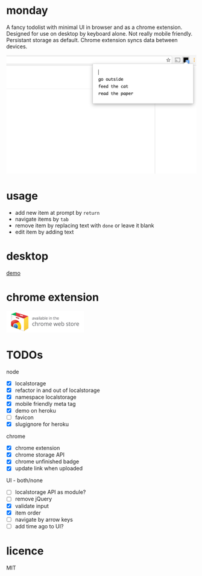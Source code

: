 # monday
A fancy todolist with minimal UI in browser and as a chrome extension. Designed for use on desktop by keyboard alone. Not really mobile friendly. Persistant storage as default. Chrome extension syncs data between devices.

![screenshot](monday_dump.png?raw=true)

# usage
- add new item at prompt by `return`
- navigate items by `tab`
- remove item by replacing text with `done` or leave it blank
- edit item by adding text

# desktop
[demo](https://m0nday.herokuapp.com)

# chrome extension
[![Chrome Webstore](chrome_badge.png?raw=true)](https://chrome.google.com/webstore/detail/inephoagiijhmfhmlnaffaaiacdndmom/publish-accepted?hl=sv)

# TODOs
node
- [x] localstorage
- [x] refactor in and out of localstorage
- [x] namespace localstorage
- [x] mobile friendly meta tag
- [x] demo on heroku
- [ ] favicon
- [x] slugignore for heroku

chrome
- [x] chrome extension
- [x] chrome storage API
- [x] chrome unfinished badge
- [x] update link when uploaded

UI - both/none
- [ ] localstorage API as module?
- [ ] remove jQuery
- [x] validate input
- [x] item order
- [ ] navigate by arrow keys
- [ ] add time ago to UI?

# licence
MIT
